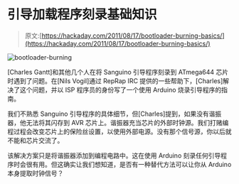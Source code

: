 # 引导加载程序刻录基础知识

> 原文:[https://hackaday.com/2011/08/17/bootloader-burning-basics/](https://hackaday.com/2011/08/17/bootloader-burning-basics/)

![](../Images/5ad3fec297f19489e19e2fc23e540f5e.png "bootloader-burning")

[Charles Gantt]和其他几个人在将 Sanguino 引导程序刻录到 ATmega644 芯片时遇到了问题。在[Nils Vogil]通过 RepRap IRC 提供的一些帮助下，[Charles]解决了这个问题，并以 ISP 程序员的身份写了一个使用 Arduino 烧录引导程序的指南。

我们不熟悉 Sanguino 引导程序的具体细节，但[Charles]提到，如果没有谐振器，他无法将其闪存到 AVR 芯片上。谐振器充当芯片的外部时钟源。我们打赌编程过程会改变芯片上的保险丝设置，以使用外部电源。没有那个信号源，你以后就不能和芯片交流了。

该解决方案只是将谐振器添加到编程电路中。这在使用 Arduino 刻录任何引导程序时会很有用。但这确实让我们想知道，是否有一种替代方法可以让你从 Arduino 本身提取时钟信号？